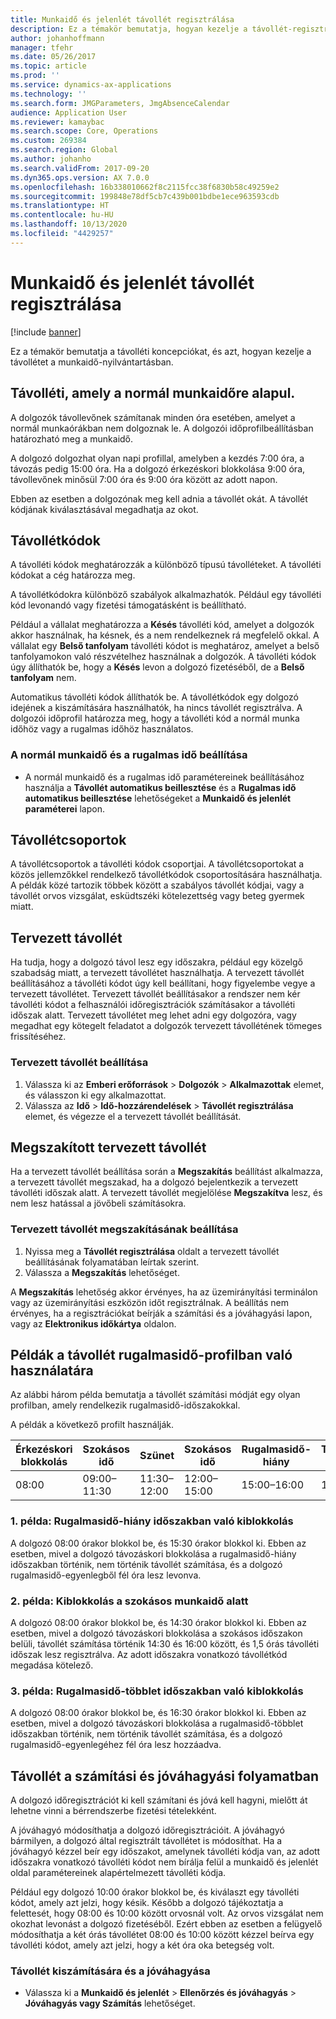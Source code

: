 ```yaml
---
title: Munkaidő és jelenlét távollét regisztrálása
description: Ez a témakör bemutatja, hogyan kezelje a távollét-regisztrációkat a munkaidő-nyilvántartásban.
author: johanhoffmann
manager: tfehr
ms.date: 05/26/2017
ms.topic: article
ms.prod: ''
ms.service: dynamics-ax-applications
ms.technology: ''
ms.search.form: JMGParameters, JmgAbsenceCalendar
audience: Application User
ms.reviewer: kamaybac
ms.search.scope: Core, Operations
ms.custom: 269384
ms.search.region: Global
ms.author: johanho
ms.search.validFrom: 2017-09-20
ms.dyn365.ops.version: AX 7.0.0
ms.openlocfilehash: 16b338010662f8c2115fcc38f6830b58c49259e2
ms.sourcegitcommit: 199848e78df5cb7c439b001bdbe1ece963593cdb
ms.translationtype: HT
ms.contentlocale: hu-HU
ms.lasthandoff: 10/13/2020
ms.locfileid: "4429257"
---
```

# <a name="absence-registration-in-time-and-attendance"></a>Munkaidő és jelenlét távollét regisztrálása

[!include [banner](../includes/banner.md)]

Ez a témakör bemutatja a távolléti koncepciókat, és azt, hogyan kezelje a távollétet a munkaidő-nyilvántartásban.

## <a name="absence-that-is-based-on-regular-work-hours"></a>Távolléti, amely a normál munkaidőre alapul.

A dolgozók távollevőnek számítanak minden óra esetében, amelyet a normál munkaórákban nem dolgoznak le. A dolgozói időprofilbeállításban határozható meg a munkaidő.

A dolgozó dolgozhat olyan napi profillal, amelyben a kezdés 7:00 óra, a távozás pedig 15:00 óra. Ha a dolgozó érkezéskori blokkolása 9:00 óra, távollevőnek minősül 7:00 óra és 9:00 óra között az adott napon.

Ebben az esetben a dolgozónak meg kell adnia a távollét okát. A távollét kódjának kiválasztásával megadhatja az okot.

## <a name="absence-codes"></a>Távollétkódok

A távolléti kódok meghatározzák a különböző típusú távolléteket. A távolléti kódokat a cég határozza meg.

A távollétkódokra különböző szabályok alkalmazhatók. Például egy távolléti kód levonandó vagy fizetési támogatásként is beállítható.

Például a vállalat meghatározza a **Késés** távolléti kód, amelyet a dolgozók akkor használnak, ha késnek, és a nem rendelkeznek rá megfelelő okkal. A vállalat egy **Belső tanfolyam** távolléti kódot is meghatároz, amelyet a belső tanfolyamokon való részvételhez használnak a dolgozók. A távolléti kódok úgy állíthatók be, hogy a **Késés** levon a dolgozó fizetéséből, de a **Belső tanfolyam** nem.

Automatikus távolléti kódok állíthatók be. A távollétkódok egy dolgozó idejének a kiszámítására használhatók, ha nincs távollét regisztrálva. A dolgozói időprofil határozza meg, hogy a távolléti kód a normál munka időhöz vagy a rugalmas időhöz használatos.

### <a name="set-up-standard-time-and-flex-time"></a>A normál munkaidő és a rugalmas idő beállítása

- A normál munkaidő és a rugalmas idő paramétereinek beállításához használja a **Távollét automatikus beillesztése** és a **Rugalmas idő automatikus beillesztése** lehetőségeket a **Munkaidő és jelenlét paraméterei** lapon.

## <a name="absence-groups"></a>Távollétcsoportok

A távollétcsoportok a távolléti kódok csoportjai. A távollétcsoportokat a közös jellemzőkkel rendelkező távollétkódok csoportosítására használhatja. A példák közé tartozik többek között a szabályos távollét kódjai, vagy a távollét orvos vizsgálat, esküdtszéki kötelezettség vagy beteg gyermek miatt.

## <a name="planned-absence"></a>Tervezett távollét

Ha tudja, hogy a dolgozó távol lesz egy időszakra, például egy közelgő szabadság miatt, a tervezett távollétet használhatja. A tervezett távollét beállításához a távolléti kódot úgy kell beállítani, hogy figyelembe vegye a tervezett távollétet. Tervezett távollét beállításakor a rendszer nem kér távolléti kódot a felhasználói időregisztrációk számításakor a távolléti időszak alatt. Tervezett távollétet meg lehet adni egy dolgozóra, vagy megadhat egy kötegelt feladatot a dolgozók tervezett távollétének tömeges frissítéséhez.

### <a name="set-up-planned-absence"></a>Tervezett távollét beállítása

1. Válassza ki az **Emberi erőforrások** &gt; **Dolgozók** &gt; **Alkalmazottak** elemet, és válasszon ki egy alkalmazottat.
2. Válassza az **Idő** &gt; **Idő-hozzárendelések** &gt; **Távollét regisztrálása** elemet, és végezze el a tervezett távollét beállítását.

## <a name="interrupted-planned-absence"></a>Megszakított tervezett távollét

Ha a tervezett távollét beállítása során a **Megszakítás** beállítást alkalmazza, a tervezett távollét megszakad, ha a dolgozó bejelentkezik a tervezett távolléti időszak alatt. A tervezett távollét megjelölése **Megszakítva** lesz, és nem lesz hatással a jövőbeli számításokra.

### <a name="set-up-a-planned-absence-for-interruption"></a>Tervezett távollét megszakításának beállítása

1. Nyissa meg a **Távollét regisztrálása** oldalt a tervezett távollét beállításának folyamatában leírtak szerint.
2. Válassza a **Megszakítás** lehetőséget.

A **Megszakítás** lehetőség akkor érvényes, ha az üzemirányítási terminálon vagy az üzemirányítási eszközön időt regisztrálnak. A beállítás nem érvényes, ha a regisztrációkat beírják a számítási és a jóváhagyási lapon, vagy az **Elektronikus időkártya** oldalon.

## <a name="examples-of-the-use-of-absence-in-a-flex-profile"></a>Példák a távollét rugalmasidő-profilban való használatára

Az alábbi három példa bemutatja a távollét számítási módját egy olyan profilban, amely rendelkezik rugalmasidő-időszakokkal.

A példák a következő profilt használják.

| Érkezéskori blokkolás | Szokásos idő    | Szünet             | Szokásos idő | Rugalmasidő-hiány        | Távozáskori blokkolás | Rugalmasidő-többlet        |
|----------|------------------|-------------------|---------------|--------------|-----------|--------------|
| 08:00     | 09:00–11:30 | 11:30–12:00 | 12:00–15:00 | 15:00–16:00 | 16:00      | 16:00–18:00 |

### <a name="example-1-signing-out-during-a-flex--period"></a>1. példa: Rugalmasidő-hiány időszakban való kiblokkolás

A dolgozó 08:00 órakor blokkol be, és 15:30 órakor blokkol ki. Ebben az esetben, mivel a dolgozó távozáskori blokkolása a rugalmasidő-hiány időszakban történik, nem történik távollét számítása, és a dolgozó rugalmasidő-egyenlegből fél óra lesz levonva.

### <a name="example-2-signing-out-in-during-standard-time-period"></a>2. példa: Kiblokkolás a szokásos munkaidő alatt

A dolgozó 08:00 órakor blokkol be, és 14:30 órakor blokkol ki. Ebben az esetben, mivel a dolgozó távozáskori blokkolása a szokásos időszakon belüli, távollét számítása történik 14:30 és 16:00 között, és 1,5 órás távolléti időszak lesz regisztrálva. Az adott időszakra vonatkozó távollétkód megadása kötelező.

### <a name="example-3-signing-out-during-a-flex-period"></a>3. példa: Rugalmasidő-többlet időszakban való kiblokkolás

A dolgozó 08:00 órakor blokkol be, és 16:30 órakor blokkol ki. Ebben az esetben, mivel a dolgozó távozáskori blokkolása a rugalmasidő-többlet időszakban történik, nem történik távollét számítása, és a dolgozó rugalmasidő-egyenlegéhez fél óra lesz hozzáadva.

## <a name="absence-in-the-calculation-and-approval-process"></a>Távollét a számítási és jóváhagyási folyamatban

A dolgozó időregisztrációt ki kell számítani és jóvá kell hagyni, mielőtt át lehetne vinni a bérrendszerbe fizetési tételekként.

A jóváhagyó módosíthatja a dolgozó időregisztrációit. A jóváhagyó bármilyen, a dolgozó által regisztrált távollétet is módosíthat. Ha a jóváhagyó kézzel beír egy időszakot, amelynek távolléti kódja van, az adott időszakra vonatkozó távolléti kódot nem bírálja felül a munkaidő és jelenlét oldal paramétereinek alapértelmezett távolléti kódja.

Például egy dolgozó 10:00 órakor blokkol be, és kiválaszt egy távolléti kódot, amely azt jelzi, hogy késik. Később a dolgozó tájékoztatja a felettesét, hogy 08:00 és 10:00 között orvosnál volt. Az orvos vizsgálat nem okozhat levonást a dolgozó fizetéséből. Ezért ebben az esetben a felügyelő módosíthatja a két órás távollétet 08:00 és 10:00 között kézzel beírva egy távolléti kódot, amely azt jelzi, hogy a két óra oka betegség volt.

### <a name="calculate-and-approve-absence"></a>Távollét kiszámítására és a jóváhagyása

- Válassza ki a **Munkaidő és jelenlét** &gt; **Ellenőrzés és jóváhagyás** &gt; **Jóváhagyás vagy Számítás** lehetőséget.
